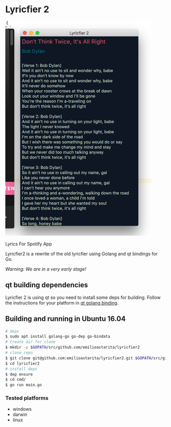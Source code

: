 # Lyricfier 2



![Lyricfier2 Screenshot](screenshots/lyricfier2_osx.jpg?raw=true "Lyricfier Screenshot")

Lyrics For Spotify App

Lyricfier2 is a rewrite of the old lyricfier using Golang and qt bindings for Go.

*Warning: We are in a very early stage!* 


## qt building dependencies

Lyricfier 2 is using qt so you need to install some deps for building. Follow the instructions for your platform in [qt golang binding](https://github.com/therecipe/qt#installation).

## Building and running in Ubuntu 16.04

```bash
# deps
$ sudo apt install golang-go go-dep go-bindata
# Create dir for clone
$ mkdir -p $GOPATH/src/github.com/emilioastarita/lyricfier2
# clone repo
$ git clone git@github.com:emilioastarita/lyricfier2.git $GOPATH/src/github.com/emilioastarita/lyricfier2
$ cd lyricfier2
# install deps
$ dep ensure 
$ cd cmd/
$ go run main.go
```

### Tested platforms

- windows
- darwin
- linux
